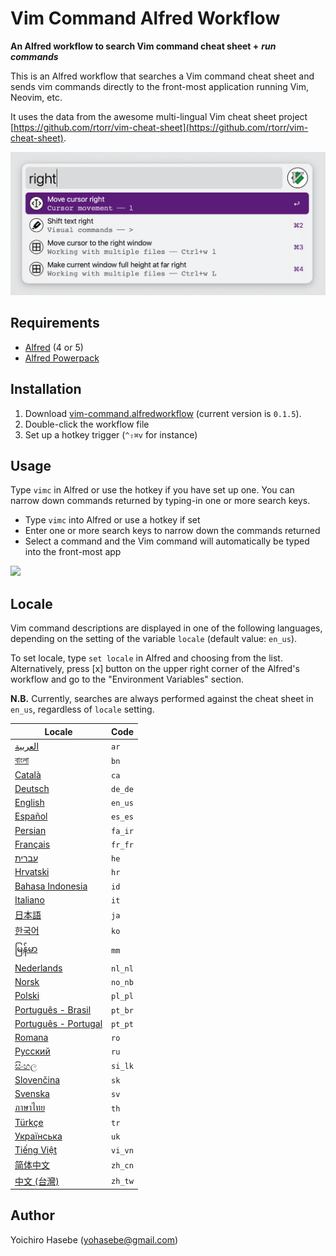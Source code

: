 # Vim Command Alfred Workflow

**An Alfred workflow to search Vim command cheat sheet +** ***run commands***

This is an Alfred workflow that searches a Vim command cheat sheet and sends vim commands directly to the front-most application running Vim, Neovim, etc.

It uses the data from the awesome multi-lingual Vim cheat sheet project [https://github.com/rtorr/vim-cheat-sheet](https://github.com/rtorr/vim-cheat-sheet).

<img src='https://github.com/yohasebe/vim-command-workflow/blob/main/media/screenshot-01.png?raw=true' width="700" />

## Requirements

- [Alfred](https://www.alfredapp.com/) (4 or 5)
- [Alfred Powerpack](https://www.alfredapp.com/shop/)

## Installation

1. Download [vim-command.alfredworkflow](https://github.com/yohasebe/vim-command-workflow/raw/main/vim-command.alfredworkflow) (current version is `0.1.5`).
2. Double-click the workflow file
3. Set up a hotkey trigger (`^⇧⌘v` for instance)

## Usage

Type `vimc` in Alfred or use the hotkey if you have set up one. You can narrow down commands returned by typing-in one or more search keys.

- Type `vimc` into Alfred or use a hotkey if set
- Enter one or more search keys to narrow down the commands returned
- Select a command and the Vim command will automatically be typed into the front-most app

<img src='https://github.com/yohasebe/vim-command-workflow/blob/main/media/screencast-01.gif?raw=true' width="800" />

## Locale

Vim command descriptions are displayed in one of the following languages, depending on the setting of the variable `locale` (default value: `en_us`).

To set locale, type `set locale` in Alfred and choosing from the list. Alternatively, press [x] button on the upper right corner of the Alfred's workflow and go to the "Environment Variables" section.

**N.B.** Currently, searches are always performed against the cheat sheet in `en_us`, regardless of `locale` setting.

| Locale                | Code   |
| ---------             | ------ |
| [العربية](https://vim.rtorr.com/lang/ar)                 | `ar`     |
| [বাংলা](https://vim.rtorr.com/lang/bn)                      | `bn`     |
| [Català](https://vim.rtorr.com/lang/ca)                  | `ca`     |
| [Deutsch](https://vim.rtorr.com/lang/de_de)              | `de_de`  |
| [English](https://vim.rtorr.com/lang/en_us)              | `en_us`  |
| [Español](https://vim.rtorr.com/lang/es_es)              | `es_es`  |
| [Persian](https://vim.rtorr.com/lang/fa_ir)              | `fa_ir`  |
| [Français](https://vim.rtorr.com/lang/fr_fr)             | `fr_fr`  |
| [עברית](https://vim.rtorr.com/lang/he)                   | `he`     |
| [Hrvatski](https://vim.rtorr.com/lang/hr)                | `hr`     |
| [Bahasa Indonesia](https://vim.rtorr.com/lang/id)        | `id`     |
| [Italiano](https://vim.rtorr.com/lang/it)                | `it`     |
| [日本語](https://vim.rtorr.com/lang/ja)                  | `ja`     |
| [한국어](https://vim.rtorr.com/lang/ko)                  | `ko`     |
| [မြန်မာ](https://vim.rtorr.com/lang/mm)                     | `mm`     |
| [Nederlands](https://vim.rtorr.com/lang/nl_nl)           | `nl_nl`  |
| [Norsk](https://vim.rtorr.com/lang/no_nb)                | `no_nb`  |
| [Polski](https://vim.rtorr.com/lang/pl_pl)               | `pl_pl`  |
| [Português - Brasil](https://vim.rtorr.com/lang/pt_br)   | `pt_br`  |
| [Português - Portugal](https://vim.rtorr.com/lang/pt_pt) | `pt_pt`  |
| [Romana](https://vim.rtorr.com/lang/ro)                  | `ro`     |
| [Русский](https://vim.rtorr.com/lang/ru)                 | `ru`     |
| [සිංහල](https://vim.rtorr.com/lang/si_lk)                  | `si_lk`  |
| [Slovenčina](https://vim.rtorr.com/lang/sk)              | `sk`     |
| [Svenska](https://vim.rtorr.com/lang/sv)                 | `sv`     |
| [ภาษาไทย](https://vim.rtorr.com/lang/th)                 | `th`     |
| [Türkçe](https://vim.rtorr.com/lang/tr)                  | `tr`     |
| [Українська](https://vim.rtorr.com/lang/uk)              | `uk`     |
| [Tiếng Việt](https://vim.rtorr.com/lang/vi_vn)           | `vi_vn`  |
| [简体中文](https://vim.rtorr.com/lang/zh_cn)             | `zh_cn`  |
| [中文 (台灣)](https://vim.rtorr.com/lang/zh_tw)          | `zh_tw`  |

## Author

Yoichiro Hasebe (<yohasebe@gmail.com>)

